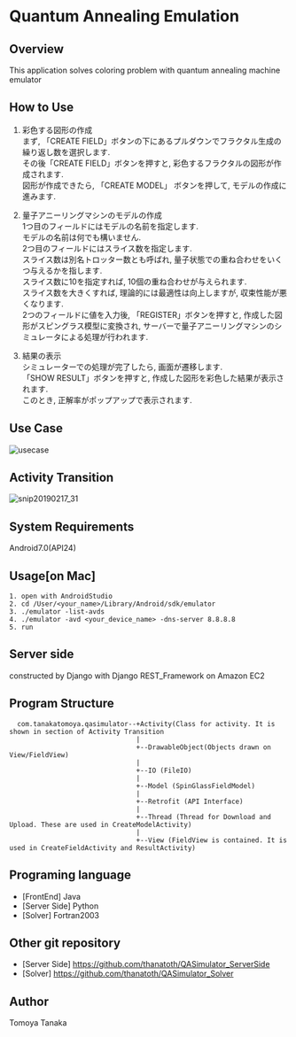 # Quantum Annealing Emulation
## Overview
This application solves coloring problem with quantum annealing machine emulator

## How to Use
1. 彩色する図形の作成   
まず, 「CREATE FIELD」ボタンの下にあるプルダウンでフラクタル生成の繰り返し数を選択します.   
その後「CREATE FIELD」ボタンを押すと, 彩色するフラクタルの図形が作成されます.  
図形が作成できたら, 「CREATE MODEL」 ボタンを押して, モデルの作成に進みます.  
   
2. 量子アニーリングマシンのモデルの作成   
1つ目のフィールドにはモデルの名前を指定します.    
モデルの名前は何でも構いません.   
2つ目のフィールドにはスライス数を指定します.   
スライス数は別名トロッター数とも呼ばれ, 量子状態での重ね合わせをいくつ与えるかを指します.   
スライス数に10を指定すれば, 10個の重ね合わせが与えられます.     
スライス数を大きくすれば, 理論的には最適性は向上しますが, 収束性能が悪くなります.     
2つのフィールドに値を入力後, 「REGISTER」ボタンを押すと, 作成した図形がスピングラス模型に変換され, 
サーバーで量子アニーリングマシンのシミュレータによる処理が行われます.   

3. 結果の表示   
シミュレーターでの処理が完了したら, 画面が遷移します.   
「SHOW RESULT」ボタンを押すと, 作成した図形を彩色した結果が表示されます.    
このとき, 正解率がポップアップで表示されます.

## Use Case

![usecase](https://user-images.githubusercontent.com/27656483/52901458-15200e80-3247-11e9-802a-04a6d83efcab.png)

## Activity Transition

![snip20190217_31](https://user-images.githubusercontent.com/27656483/52901500-b7d88d00-3247-11e9-9d11-2d66de7fcf11.png)

## System Requirements
Android7.0(API24)

## Usage[on Mac]

    1. open with AndroidStudio
    2. cd /User/<your_name>/Library/Android/sdk/emulator
    3. ./emulator -list-avds
    4. ./emulator -avd <your_device_name> -dns-server 8.8.8.8
    5. run  

## Server side
constructed by Django with Django REST_Framework on Amazon EC2

## Program Structure

      com.tanakatomoya.qasimulator--+Activity(Class for activity. It is shown in section of Activity Transition
                                    |                                    
                                    +--DrawableObject(Objects drawn on View/FieldView)
                                    |
                                    +--IO (FileIO)
                                    |
                                    +--Model (SpinGlassFieldModel)
                                    |
                                    +--Retrofit (API Interface)
                                    |
                                    +--Thread (Thread for Download and Upload. These are used in CreateModelActivity)
                                    |
                                    +--View (FieldView is contained. It is used in CreateFieldActivity and ResultActivity)


## Programing language
- [FrontEnd] Java  
- [Server Side] Python
- [Solver]  Fortran2003

## Other git repository
- [Server Side] https://github.com/thanatoth/QASimulator_ServerSide
- [Solver] https://github.com/thanatoth/QASimulator_Solver

## Author
Tomoya Tanaka
